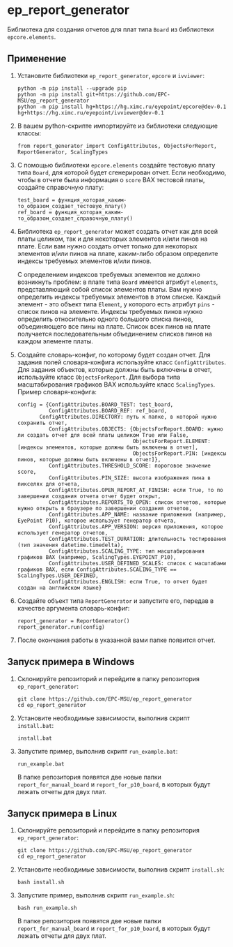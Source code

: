 # ep_report_generator
Библиотека для создания отчетов для плат типа `Board` из библиотеки `epcore.elements`.

## Применение

1. Установите библиотеки `ep_report_generator`, `epcore` и `ivviewer`:

   ```
   python -m pip install --upgrade pip
   python -m pip install git+https://github.com/EPC-MSU/ep_report_generator
   python -m pip install hg+https://hg.ximc.ru/eyepoint/epcore@dev-0.1 hg+https://hg.ximc.ru/eyepoint/ivviewer@dev-0.1
   ```

2. В вашем python-скрипте импортируйте из библиотеки следующие классы:

   ```
   from report_generator import ConfigAttributes, ObjectsForReport, ReportGenerator, ScalingTypes
   ```

3. С помощью библиотеки `epcore.elements` создайте тестовую плату типа `Board`, для которой будет сгенерирован отчет. Если необходимо, чтобы в отчете была информация о `score`  ВАХ тестовой платы, создайте справочную плату:

   ```
   test_board = функция_которая_каким-то_образом_создает_тестовую_плату()
   ref_board = функция_которая_каким-то_образом_создает_справочную_плату()
   ```

4. Библиотека `ep_report_generator` может создать отчет как для всей платы целиком, так и для некоторых элементов и/или пинов на плате. Если вам нужно создать отчет только для некоторых элементов и/или пинов на плате, каким-либо образом определите индексы требуемых элементов и/или пинов.

   С определением индексов требуемых элементов не должно возникнуть проблем: в плате типа `Board` имеется атрибут `elements`, представляющий собой список элементов платы. Вам нужно определить индексы требуемых элементов в этом списке. Каждый элемент - это объект типа `Element`, у которого есть атрибут `pins` - список пинов на элементе. Индексы требуемых пинов нужно определить относительно одного большого списка пинов, объединяющего все пины на плате. Список всех пинов на плате получается последовательным объединением списков пинов на каждом элементе платы.

5. Создайте словарь-конфиг, по которому будет создан отчет. Для задания полей словаря-конфига используйте класс `ConfigAttributes`. Для задания объектов, которые должны быть включены в отчет, используйте класс `ObjectsForReport`. Для выбора типа масштабирования графиков ВАХ используйте класс `ScalingTypes`. Пример словаря-конфига:

   ```
   config = {ConfigAttributes.BOARD_TEST: test_board,
             ConfigAttributes.BOARD_REF: ref_board,
   		  ConfigAttributes.DIRECTORY: путь к папке, в которой нужно сохранить отчет,
             ConfigAttributes.OBJECTS: {ObjectsForReport.BOARD: нужно ли создать отчет для всей платы целиком True или False,
                                        ObjectsForReport.ELEMENT: [индексы элементов, которые должны быть включены в отчет],
                                        ObjectsForReport.PIN: [индексы пинов, которые должны быть включены в отчет]},
             ConfigAttributes.THRESHOLD_SCORE: пороговое значение score,
             ConfigAttributes.PIN_SIZE: высота изображения пина в пикселях для отчета,
             ConfigAttributes.OPEN_REPORT_AT_FINISH: если True, то по завершении создания отчета отчет будет открыт,
             ConfigAttributes.REPORTS_TO_OPEN: список отчетов, которые нужно открыть в браузере по завершении создания отчетов,
             ConfigAttributes.APP_NAME: название приложения (например, EyePoint P10), которое использует генератор отчета,
             ConfigAttributes.APP_VERSION: версия приложения, которое использует генератор отчетов,
             ConfigAttributes.TEST_DURATION: длительность тестирования (тип значения datetime.timedelta),
             ConfigAttributes.SCALING_TYPE: тип масштабирования графиков ВАХ (например, ScalingTypes.EYEPOINT_P10),
             ConfigAttributes.USER_DEFINED_SCALES: список с масштабами графиков ВАХ, если ConfigAttributes.SCALING_TYPE == ScalingTypes.USER_DEFINED,
             ConfigAttributes.ENGLISH: если True, то отчет будет создан на английском языке}
   ```

6. Создайте объект типа `ReportGenerator` и запустите его, передав в качестве аргумента словарь-конфиг:

   ```
   report_generator = ReportGenerator()
   report_generator.run(config)
   ```

7. После окончания работы в указанной вами папке появится отчет.

## Запуск примера в Windows

1. Склонируйте репозиторий и перейдите в папку репозитория `ep_report_generator`:

   ```
   git clone https://github.com/EPC-MSU/ep_report_generator
   cd ep_report_generator
   ```

2. Установите необходимые зависимости, выполнив скрипт `install.bat`:

   ```
   install.bat
   ```

3. Запустите пример, выполнив скрипт `run_example.bat`:

   ```
   run_example.bat
   ```

   В папке репозитория появятся две новые папки `report_for_manual_board` и `report_for_p10_board`, в которых будут лежать отчеты для двух плат.

## Запуск примера в Linux

1. Склонируйте репозиторий и перейдите в папку репозитория `ep_report_generator`:

   ```
   git clone https://github.com/EPC-MSU/ep_report_generator
   cd ep_report_generator
   ```

2. Установите необходимые зависимости, выполнив скрипт `install.sh`:

   ```
   bash install.sh
   ```

3. Запустите пример, выполнив скрипт `run_example.sh`:

   ```
   bash run_example.sh
   ```

   В папке репозитория появятся две новые папки `report_for_manual_board` и `report_for_p10_board`, в которых будут лежать отчеты для двух плат.


